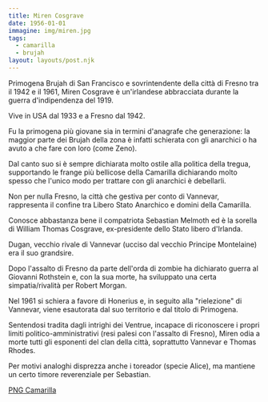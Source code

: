 ```yaml
---
title: Miren Cosgrave
date: 1956-01-01
immagine: img/miren.jpg
tags:
  - camarilla
  - brujah
layout: layouts/post.njk
--- 
```


Primogena Brujah di San Francisco e sovrintendente della città di Fresno tra il 1942 e il 1961, Miren Cosgrave è un'irlandese abbracciata durante la guerra d'indipendenza del 1919. 

Vive in USA dal 1933 e a Fresno dal 1942.

Fu la primogena più giovane sia in termini d'anagrafe che generazione: la maggior parte dei Brujah della zona è infatti schierata con gli anarchici o ha avuto a che fare con loro (come Zeno).

Dal canto suo si è sempre dichiarata molto ostile alla politica della tregua, supportando le frange più bellicose della Camarilla dichiarando molto spesso che l'unico modo per trattare con gli anarchici è debellarli.

Non per nulla Fresno, la città che gestiva per conto di Vannevar, rappresenta il confine tra Libero Stato Anarchico e domini della Camarilla.

Conosce abbastanza bene il compatriota Sebastian Melmoth ed è la sorella di William Thomas Cosgrave, ex-presidente dello Stato libero d'Irlanda.

Dugan, vecchio rivale di Vannevar (ucciso dal vecchio Principe Montelaine) era il suo grandsire.

Dopo l'assalto di Fresno da parte dell'orda di zombie ha dichiarato guerra al Giovanni Rothstein e, con la sua morte, ha sviluppato una certa simpatia/rivalità per Robert Morgan.

Nel 1961 si schiera a favore di Honerius e, in seguito alla "rielezione" di Vannevar, viene esautorata dal suo territorio e dal titolo di Primogena.

Sentendosi tradita dagli intrighi dei Ventrue, incapace di riconoscere i propri limiti politico-amministrativi (resi palesi con l'assalto di Fresno), Miren odia a morte tutti gli esponenti del clan della città, soprattutto Vannevar e Thomas Rhodes.

Per motivi analoghi disprezza anche i toreador (specie Alice), ma mantiene un certo timore reverenziale per Sebastian.

<a href="http://xabacadabra.com/cursed-legacy/png-camarilla.html" class="button back">PNG Camarilla</a>
